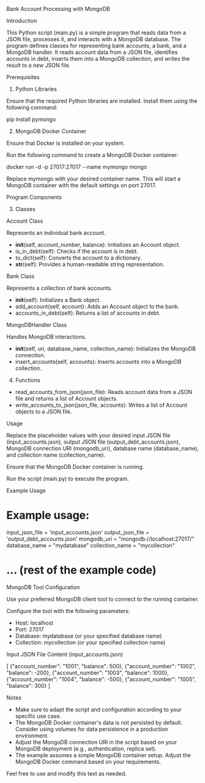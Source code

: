 Bank Account Processing with MongoDB

Introduction

This Python script (main.py) is a simple program that reads data from a JSON file, processes it, and interacts with a MongoDB database. The program defines classes for representing bank accounts, a bank, and a MongoDB handler. It reads account data from a JSON file, identifies accounts in debt, inserts them into a MongoDB collection, and writes the result to a new JSON file.

Prerequisites

1. Python Libraries

Ensure that the required Python libraries are installed. Install them using the following command:

pip install pymongo

2. MongoDB Docker Container

Ensure that Docker is installed on your system.

Run the following command to create a MongoDB Docker container:

docker run -d -p 27017:27017 --name mymongo mongo

Replace mymongo with your desired container name. This will start a MongoDB container with the default settings on port 27017.

Program Components

3. Classes

Account Class

Represents an individual bank account.

- __init__(self, account_number, balance): Initializes an Account object.
- is_in_debt(self): Checks if the account is in debt.
- to_dict(self): Converts the account to a dictionary.
- __str__(self): Provides a human-readable string representation.

Bank Class

Represents a collection of bank accounts.

- __init__(self): Initializes a Bank object.
- add_account(self, account): Adds an Account object to the bank.
- accounts_in_debt(self): Returns a list of accounts in debt.

MongoDBHandler Class

Handles MongoDB interactions.

- __init__(self, uri, database_name, collection_name): Initializes the MongoDB connection.
- insert_accounts(self, accounts): Inserts accounts into a MongoDB collection.

4. Functions

- read_accounts_from_json(json_file): Reads account data from a JSON file and returns a list of Account objects.
- write_accounts_to_json(json_file, accounts): Writes a list of Account objects to a JSON file.

Usage

Replace the placeholder values with your desired input JSON file (input_accounts.json), output JSON file (output_debt_accounts.json), MongoDB connection URI (mongodb_uri), database name (database_name), and collection name (collection_name).

Ensure that the MongoDB Docker container is running.

Run the script (main.py) to execute the program.

Example Usage

# Example usage:
input_json_file = 'input_accounts.json'
output_json_file = 'output_debt_accounts.json'
mongodb_uri = "mongodb://localhost:27017/"
database_name = "mydatabase"
collection_name = "mycollection"

# ... (rest of the example code)

MongoDB Tool Configuration

Use your preferred MongoDB client tool to connect to the running container.

Configure the tool with the following parameters:

- Host: localhost
- Port: 27017
- Database: mydatabase (or your specified database name)
- Collection: mycollection (or your specified collection name)

Input JSON File Content (input_accounts.json)

[
  {"account_number": "1001", "balance": 500},
  {"account_number": "1002", "balance": -200},
  {"account_number": "1003", "balance": 1000},
  {"account_number": "1004", "balance": -500},
  {"account_number": "1005", "balance": 300}
]

Notes

- Make sure to adapt the script and configuration according to your specific use case.
- The MongoDB Docker container's data is not persisted by default. Consider using volumes for data persistence in a production environment.
- Adjust the MongoDB connection URI in the script based on your MongoDB deployment (e.g., authentication, replica set).
- The example assumes a simple MongoDB container setup. Adjust the MongoDB Docker command based on your requirements.

Feel free to use and modify this text as needed.
